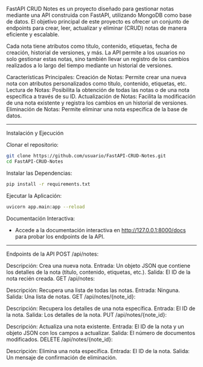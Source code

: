 FastAPI CRUD Notes es un proyecto diseñado para gestionar notas mediante una API construida con FastAPI, utilizando MongoDB como base de datos. El objetivo principal de este proyecto es ofrecer un conjunto de endpoints para crear, leer, actualizar y eliminar (CRUD) notas de manera eficiente y escalable.

Cada nota tiene atributos como título, contenido, etiquetas, fecha de creación, historial de versiones, y más. La API permite a los usuarios no solo gestionar estas notas, sino también llevar un registro de los cambios realizados a lo largo del tiempo mediante un historial de versiones.

Características Principales:
Creación de Notas: Permite crear una nueva nota con atributos personalizados como título, contenido, etiquetas, etc.
Lectura de Notas: Posibilita la obtención de todas las notas o de una nota específica a través de su ID.
Actualización de Notas: Facilita la modificación de una nota existente y registra los cambios en un historial de versiones.
Eliminación de Notas: Permite eliminar una nota específica de la base de datos.


<hr />
Instalación y Ejecución

Clonar el repositorio:
```bash
git clone https://github.com/usuario/FastAPI-CRUD-Notes.git
cd FastAPI-CRUD-Notes
```

Instalar las Dependencias:
```bash
pip install -r requirements.txt
```

Ejecutar la Aplicación:
```bash
uvicorn app.main:app --reload
```

Documentación Interactiva:
- Accede a la documentación interactiva en http://127.0.0.1:8000/docs para probar los endpoints de la API.

<hr />


Endpoints de la API
POST /api/notes:

Descripción: Crea una nueva nota.
Entrada: Un objeto JSON que contiene los detalles de la nota (título, contenido, etiquetas, etc.).
Salida: El ID de la nota recién creada.
GET /api/notes:

Descripción: Recupera una lista de todas las notas.
Entrada: Ninguna.
Salida: Una lista de notas.
GET /api/notes/{note_id}:

Descripción: Recupera los detalles de una nota específica.
Entrada: El ID de la nota.
Salida: Los detalles de la nota.
PUT /api/notes/{note_id}:

Descripción: Actualiza una nota existente.
Entrada: El ID de la nota y un objeto JSON con los campos a actualizar.
Salida: El número de documentos modificados.
DELETE /api/notes/{note_id}:

Descripción: Elimina una nota específica.
Entrada: El ID de la nota.
Salida: Un mensaje de confirmación de eliminación.